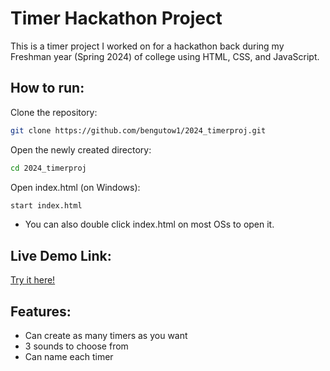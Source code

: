 # Timer Hackathon Project
This is a timer project I worked on for a hackathon back during my Freshman year (Spring 2024) of college using HTML, CSS, and JavaScript.

## How to run:

Clone the repository: 
```bash
git clone https://github.com/bengutow1/2024_timerproj.git
```
Open the newly created directory: 
```bash
cd 2024_timerproj
```
Open index.html (on Windows):
```bash
start index.html
```
* You can also double click index.html on most OSs to open it.

## Live Demo Link:
[Try it here!](https://bengutow1.github.io/timerproj_for_hackathon/)

## Features:
* Can create as many timers as you want
* 3 sounds to choose from
* Can name each timer
